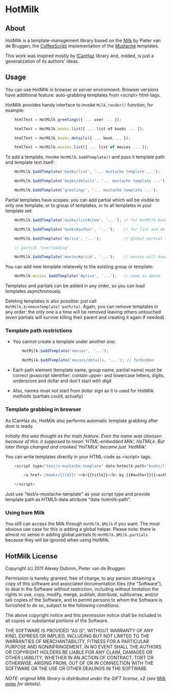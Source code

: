 HotMilk
=======

About
-----

HotMilk is a template-management library based on the [Milk](https://github.com/pvande/Milk) 
by Pieter van de Bruggen, the [CoffeeScript](https://github.com/jashkenas/coffee-script) 
implementation of the [Mustache](http://mustache.github.com/) templates.

This work was inspired mostly by [ICanHaz](http://icanhazjs.com/) library and, indded, is 
just a generalization of its authors' ideas.


Usage
-----

You can use HotMilk in browser or server environment. Browser versions have additional feature: 
auto-grabbing templates from &lt;script&gt; html-tags.

HotMilk provides handy interface to invoke `Milk.render()` function, for example:

``` javascript
    htmlText = HotMilk.greetings({ ... user ... });

    htmlText = HotMilk.books.list([ ... list of books ... ]);

    htmlText = HotMilk.books.details({ ... book ... });

    htmlText = HotMilk.movies.list([ ... list of movies ... ]);
```

To add a template, invoke `HotMilk.$addTemplate()` and pass it template path and template text itself:

``` javascript
    HotMilk.$addTemplate('books/list', '... mustache template ...');

    HotMilk.$addTemplate('books/details', '... mustache template ...');

    HotMilk.$addTemplate('greetings', '... mustache template ...');
```

Partial templates have scopes: you can add partial which will be visible to only one template, or to 
group of templates, or to all templates in your template set:

``` javascript
    HotMilk.$addTemplate('books/list#item', '...'); // for HotMilk.books.list() only

    HotMilk.$addTemplate('books#author', '...');    // for list and details templates

    HotMilk.$addTemplate('#price', '...');          // global partial template

    // partial "overloading"

    HotMilk.$addTemplate('movies#price', '...');    // movies will have their own price format
```

You can add new template relatevely to the existing group or template:

``` javascript
    HotMilk.movies.$addTemplate('#price', '...');   // same as above
```

Templates and partials can be added in any order, so you can load templates asynchronously.

Deleting templates is also possible: just call `HotMilk.$removeTemplate('path/to)`. Again, you can remove
templates in any order: the only one a a time will be removed leaving others untouched (even partials 
will survive killing their parent and creating it again if needed).


### Template path restrictions ###

* You cannot create a template under another one:

    ``` javascript
        HotMilk.$addTemplate('movies', '...');

        HotMilk.$addTemplate('movies/details, '...'); // forbidden
    ```

* Each path element (template name, group name, partial name) must be correct javascript identifier: 
  contain upper- and lowercase letters, digits, underscore and dollar and don't start with digit

* Also, names must not start from dollar sign as it is used for HotMilk methods (partials could, actually)


### Template grabbing in browser ###

As ICanHaz do, HotMilk also performs automatic template grabbing after dom is ready.

_Initially this was thought as the main feature. Even the name was choosen because of this: 
it supposed to mean 'HTML-embedded Milk', HoTMiLk. But later things changed and crooked 'HoTMiLk' became
just 'HotMilk'_

You can write templates directly in your HTML-code as &lt;script&gt; tags:

``` javascript
    <script type="text/x-mustache-template" data-hotmilk-path="books/list#item">

        <a href='/books/{{id}})'><b>{{title}}</b> by {{#author}}{{>author}}{{/author}}</a>

    </script>
```

Just use "text/x-mustache-template" as your script type and provide template path as 
HTML5-data attribute "data-hotmilk-path".


### Using bare Milk ###

You still can access the Milk through `HotMilk.$Milk` if you want. The most obvious use case 
for this is adding a global helper. Please note: there is almost no sense in adding global 
partials to `HotMilk.$Milk.partials` because they will be ignored when using HotMilk.

HotMilk License
---------------

Copyright (c) 2011 Alexey Dubinin, Pieter van de Bruggen

Permission is hereby granted, free of charge, to any person obtaining a copy of this software and associated documentation files (the "Software"), to deal in the Software without restriction, including without limitation the rights to use, copy, modify, merge, publish, distribute, sublicense, and/or sell copies of the Software, and to permit persons to whom the Software is furnished to do so, subject to the following conditions:

The above copyright notice and this permission notice shall be included in all copies or substantial portions of the Software.

THE SOFTWARE IS PROVIDED "AS IS", WITHOUT WARRANTY OF ANY KIND, EXPRESS OR IMPLIED, INCLUDING BUT NOT LIMITED TO THE WARRANTIES OF MERCHANTABILITY, FITNESS FOR A PARTICULAR PURPOSE AND NONINFRINGEMENT. IN NO EVENT SHALL THE AUTHORS OR COPYRIGHT HOLDERS BE LIABLE FOR ANY CLAIM, DAMAGES OR OTHER LIABILITY, WHETHER IN AN ACTION OF CONTRACT, TORT OR OTHERWISE, ARISING FROM, OUT OF OR IN CONNECTION WITH THE SOFTWARE OR THE USE OR OTHER DEALINGS IN THE SOFTWARE.


_NOTE: original Milk library is distributed under the GIFT license, v2 (see [Milk page](https://github.com/pvande/Milk) for details)._
